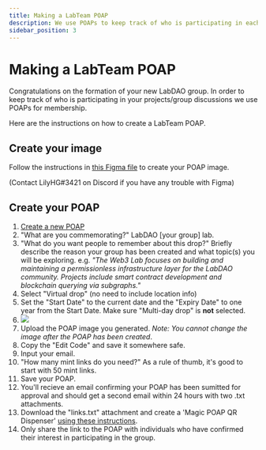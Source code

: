 ```yaml
---
title: Making a LabTeam POAP
description: We use POAPs to keep track of who is participating in each project or group discussion.
sidebar_position: 3
---
```


# Making a LabTeam POAP

Congratulations on the formation of your new LabDAO group. In order to keep track of who is participating in your projects/group discussions we use POAPs for membership. 

Here are the instructions on how to create a LabTeam POAP.

## Create your image

Follow the instructions in [this Figma file](https://www.figma.com/file/azMLXlKvrKW2TwowUa2O5o/LabTeam-POAP-generator?node-id=0%3A1) to create your POAP image.

(Contact LilyHG#3421 on Discord if you have any trouble with Figma)

## Create your POAP

1. [Create a new POAP](https://app.poap.xyz/admin/events/new)
2. "What are you commemorating?" LabDAO [your group] lab.
3. "What do you want people to remember about this drop?" 
    Briefly describe the reason your group has been created and what topic(s) you will be exploring. e.g. *"The Web3 Lab focuses on building and maintaining a permissionless infrastructure layer for the LabDAO community. Projects include smart contract development and blockchain querying via subgraphs."*
4. Select "Virtual drop" (no need to include location info)
5. Set the "Start Date" to the current date and the "Expiry Date" to one year from the Start Date. Make sure "Multi-day drop" is **not** selected.
6. ![](https://i.imgur.com/fILLA1w.png)
7. Upload the POAP image you generated. *Note: You cannot change the image after the POAP has been created*. 
8. Copy the "Edit Code" and save it somewhere safe. 
10. Input your email.
11. "How many mint links do you need?" As a rule of thumb, it's good to start with 50 mint links. 
12. Save your POAP.
13. You'll recieve an email confirming your POAP has been sumitted for approval and should get a second email within 24 hours with two .txt attachments.
14. Download the "links.txt" attachment and create a 'Magic POAP QR Dispenser' [using these instructions](https://help.poap.xyz/en/articles/5908960-how-do-i-set-up-the-magic-poap-qr-dispenser-to-distribute-mint-links-via-unique-qr-codes). 
15. Only share the link to the POAP with individuals who have confirmed their interest in participating in the group. 
